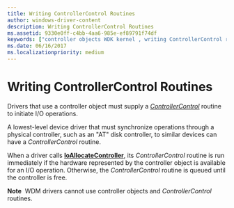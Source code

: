```yaml
---
title: Writing ControllerControl Routines
author: windows-driver-content
description: Writing ControllerControl Routines
ms.assetid: 9330e0ff-c4bb-4aa6-985e-ef89791f74df
keywords: ["controller objects WDK kernel , writing ControllerControl routines", "ControllerControl routines, writing"]
ms.date: 06/16/2017
ms.localizationpriority: medium
---
```


# Writing ControllerControl Routines





Drivers that use a controller object must supply a [*ControllerControl*](https://msdn.microsoft.com/library/windows/hardware/ff542049) routine to initiate I/O operations.

A lowest-level device driver that must synchronize operations through a physical controller, such as an "AT" disk controller, to similar devices can have a *ControllerControl* routine.

When a driver calls [**IoAllocateController**](https://msdn.microsoft.com/library/windows/hardware/ff548224), its *ControllerControl* routine is run immediately if the hardware represented by the controller object is available for an I/O operation. Otherwise, the *ControllerControl* routine is queued until the controller is free.

**Note**  WDM drivers cannot use controller objects and *ControllerControl* routines.

 

 

 




